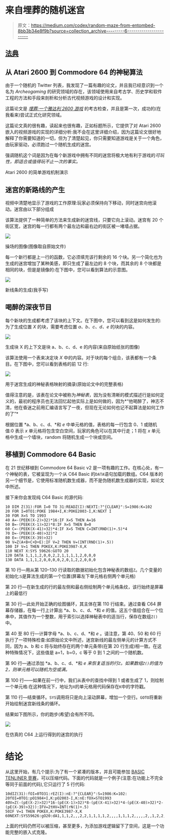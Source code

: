 # 来自埋葬的随机迷宫

> 原文：<https://medium.com/codex/random-maze-from-entombed-8bb3b34e8f9b?source=collection_archive---------6----------------------->

## [法典](http://medium.com/codex)

## 从 Atari 2600 到 Commodore 64 的神秘算法

由于一个随机的 Twitter 列表，我发现了一篇有趣的论文，并且我已经意识到一个名为 *Archeogaming* 的研究领域的存在，该领域使用来自考古学、历史学和软件工程的方法和手段来剖析和分析古代视频游戏的设计和实现。

这篇论文是 [*埋葬:一个雅达利 2600 游戏*](https://doi.org/10.22152/programming-journal.org/2019/3/4) 的考古检查，并且是第一次，成功的(在我看来)尝试正式化研究领域。

这篇论文真的很有趣，读起来也很有趣，正如标题所示，它提供了对 Atari 2600 嵌入的视频游戏的实现的详细分析:我不会在这里详细介绍，因为这篇论文很好地解释了你需要知道的一切，但为了清楚起见，你只需要知道游戏是关于一个角色，由玩家驱动，必须跑过一个随机生成的迷宫。

强调随机这个词是因为在每个新游戏中拥有不同的迷宫将极大地有利于游戏的*可玩性，即适合或值得玩不止一次的事实。*

Atari 2600 的简单游戏机制演示

## 迷宫的新路线的产生

视频中清楚地显示了游戏的工作原理:玩家必须保持向下移动，同时迷宫向他滚动。迷宫由以下部分组成

该算法提供了一种简单的方法来生成新的迷宫线，只要它向上滚动。迷宫有 20 个街区宽，迷宫的每一行都有两个最左边和最右边的街区被一堵墙占据。

![](img/394a1b96263257f95e8666da6f2514d0.png)

操场的图像(图像取自原始文件)

每一个新行都是上一行的函数，它必须填充该行剩余的 16 个块。另一个简化也为生成的迷宫增加了某种美感，即只生成了最左边的 8 个块，而其余的 8 个块都是相同的块，但是是镜像的:在下图中，您可以看到算法的示意图。

![](img/d5a34d84a922e154929dbb9658b6706e.png)

新线条的生成(我手写)

## 喝醉的深夜节目

每个新块的生成都考虑了该块的上下文。在下图中，您可以看到这是如何发生的:为了生成位置 *X* 的块，需要考虑位置 *a、b、c、d、e* 的块的内容。

![](img/ec9210182935f7d69e06278a013054e5.png)

生成块 X 的上下文是块 a、b、c、d、e 的内容(来自原始纸张的图像)

该算法使用一个表来决定块 *X* 中的内容。对于块的每个组合，该表都有一个条目。在下图中，您可以看到表格的前 12 行:

![](img/8cbfa13559930a7a75f7a9b1d9225129.png)

用于迷宫生成的神秘表格映射的摘录(原始论文中的完整表格)

值得注意的是，该表在论文中被称为*神秘表*，因为没有清晰的模式描述行是如何定义的，最初的程序员也无法回忆起他实际上是如何做的，因为*“他喝醉了，神志不清，他在昏迷之前用汇编语言写了一夜，但现在无论如何也记不起算法是如何工作的了”*

根据位置 *a、b、c、d、*和 *e* 中单元格的值，表格的每一行包含 0、1 或随机值:0 表示 *x* 单元格将包含空白空间，玩家的角色可以在其中行走；1 将在 *x* 单元格中生成一个墙块，random 将随机生成一个块或空间。

## 移植到 Commodore 64 Basic

在 21 世纪移植到 Commodore 64 Basic v2 是一项有趣的工作。在核心处，有一个神秘的表，它被呈现为一个从 C64 Basic 的`DATA`语句加载的数组。C64 版本的另一个细节是，它使用标准随机数生成器，而不是伪随机数生成器的实现，如论文中所述。

接下来你会发现纯 C64 Basic 的源代码:

```
10 DIM Z(31):FOR I=0 TO 31:READZ(I):NEXTI:?"{CLEAR}":S=1986:K=102
20 FOR I=0TO1:POKE 1984+I,K:POKE2003-I,K:NEXT I
30 FOR X=S TO 1993
40 A=-(PEEK(X-2)>32)*16:IF X=S THEN A=16
50 B=-(PEEK(X-1)>32)*8:IF X=S THEN B=0
60 C=-(PEEK(X-41)>32)*4:IF X=S THEN C=INT(RND(1)+.5)*4
70 D=-(PEEK(X-40)>32)*2
80 E=-(PEEK(X-39)>32)
90 V=Z(A+B+C+D+E):IF V=2 THEN V=(INT(RND(1)+.5))
100 IF V=1 THEN POKEX,K:POKE3987-X,K
110 NEXT X:SYS 59626:GOTO 20
120 DATA 1,1,1,2,0,0,2,2,1,1,1,1,2,0,0,0
130 DATA 1,1,1,2,0,0,0,0,2,0,1,2,2,0,0,0
```

第 10 行—用从第 120–130 行读取的数据初始化包含神秘表的数组`Z`。几个变量的初始化:`S`是算法生成的第一个位置(屏幕左下单元格右侧两个单元格)

第 20 行—在新生成的行的最左侧和最右侧绘制两个单元格条纹，该行始终是屏幕上的最低行

第 30 行—此处开始正确的绘图循环，其主体在第 110 行结束。通过查看 C64 屏幕存储器，在每一行上计算出 *a、b、c、d、*和 *e* 的值。这五个值组合在一个位串中，其值作为一个整数，用于索引以选择神秘表中的适当行，保存在数组`Z()`中。

第 40 至 80 行—计算字母 *a、b、c、d、*和 *e* 。请注意，第 40、50 和 60 行执行了一项特殊检查:如原始论文中所述，迷宫新线的最左侧单元的计算方式不同，因为 a、b 和 c 将与始终存在的两个单元条带(在第 20 行生成)相一致。在这种特殊情况下，这些值是 a=1，b=0，c 等于 0 到 1 之间的一个随机数。

第 90 行—通过添加 *a、b、c、d、*和 *e 来恢复适当的行`Z`。如果数组`Z()`的值为 2，则单元格可以随机为空或满。*

第 100 行——如果在前一行中，我们从表中的查找中得到 1 或者生成了 1，则绘制一个单元格:在这种情况下，地址为`X`的单元格用代码保存在`K`中的字符戳。

第 110 行—结束循环。`SYS`调用将只是向上滚动屏幕，增加一个空行。`GOTO`将重新开始绘制迷宫新线条的循环。

结果如下图所示，你的跑步(希望)会有所不同。

![](img/eb0c7cffdb9da6c6ef6b9a5941d27c7e.png)

在仿真的 C64 上运行得到的迷宫的执行

# 结论

从这里开始，有几个提示:为了有一个紧凑的版本，并且可能参加 [BASIC TENLINER 竞赛](https://gkanold.wixsite.com/homeputerium/rules2021)，可以压缩代码。下面的代码就是一个例子(注意:在功能上不完全等同于前面的代码),它只运行了 5 行代码:

```
10dIZ(31):fOI=0TO31:rEZ(I):nE:?"{CLEAR}":S=1986:K=102:
20fOI=0TO1:pO1984+I,K:pO2003-I,K:nE:fOX=STO1993
40V=Z(-(pE(X-2)>32)*16-(pE(X-1)>32)*8-(pE(X-41)>32)*4-(pE(X-40)>32)*2-(pE(X-39)>32)):IFV=2tHV=INT(rN(1)+.5)
50IF V=1 THEN POKEX,K:POKE3987-X,K
60NEXT:SYS59626:gO20:dA1,1,1,2,,,2,2,1,1,1,1,2,,,,1,1,1,2,,,,,2,,1,2,2,,,
```

上面的代码仍然可以被压缩，甚至更多，为添加游戏逻辑留下了空间，这是一个功能完整的嵌入式克隆。